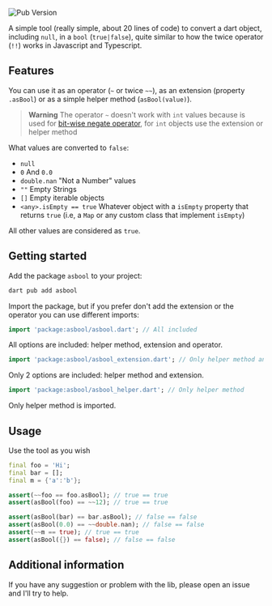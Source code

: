 ![Pub Version](https://img.shields.io/pub/v/asbool)

A simple tool (really simple, about 20 lines of code) to convert a dart object, including `null`, in a `bool` (`true|false`), quite similar to how the twice operator (`!!`) works in Javascript and Typescript.

## Features

You can use it as an operator (`~` or twice `~~`), as an extension (property `.asBool`) or as a simple helper method (`asBool(value)`).

> **Warning**
> The operator `~` doesn't work with `int` values because is used for [bit-wise negate operator](https://api.flutter.dev/flutter/dart-core/int/operator_bitwise_negate.html), for `int` objects use the extension or helper method

What values are converted to `false`:

* `null` 
* `0` And `0.0`
* `double.nan` "Not a Number" values
* `""` Empty Strings
* `[]` Empty iterable objects
* `<any>.isEmpty == true` Whatever object with a `isEmpty` property that returns `true` (i.e, a `Map` or any custom class that implement `isEmpty`)

All other values are considered as `true`.

## Getting started

Add the package `asbool` to your project:

```bash
dart pub add asbool
```

Import the package, but if you prefer don't add the extension or the operator you can use different imports:

```dart
import 'package:asbool/asbool.dart'; // All included
```

All options are included: helper method, extension and operator.


```dart
import 'package:asbool/asbool_extension.dart'; // Only helper method and extension
```

Only 2 options are included: helper method and extension.


```dart
import 'package:asbool/asbool_helper.dart'; // Only helper method
```

Only helper method is imported.

## Usage

Use the tool as you wish

```dart
final foo = 'Hi';
final bar = [];
final m = {'a':'b'};

assert(~~foo == foo.asBool); // true == true
assert(asBool(foo) == ~~12); // true == true

assert(asBool(bar) == bar.asBool); // false == false
assert(asBool(0.0) == ~~double.nan); // false == false
assert(~~m == true); // true == true
assert(asBool({}) == false); // false == false
```

## Additional information

If you have any suggestion or problem with the lib, please open an issue and I'll try to help.

